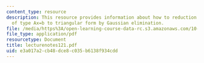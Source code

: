 ```yaml
---
content_type: resource
description: This resource provides information about how to reduction a equation
  of type Ax=b to triangular form by Gaussian elimination.
file: /media/https%3A/open-learning-course-data-rc.s3.amazonaws.com/10-34-numerical-methods-applied-to-chemical-engineering-fall-2005/e3a017a2cb48dce8c035b6138f934cdd_lecturenotes121.pdf
file_type: application/pdf
resourcetype: Document
title: lecturenotes121.pdf
uid: e3a017a2-cb48-dce8-c035-b6138f934cdd
---
```

